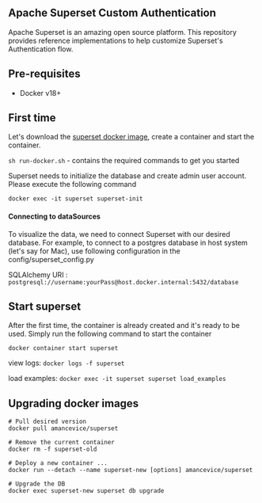 Apache Superset Custom Authentication
---

Apache Superset is an amazing open source platform. This repository provides reference implementations to help customize Superset's Authentication flow.

## Pre-requisites

 * Docker v18+

## First time

Let's download the [superset docker image](https://hub.docker.com/r/amancevice/superset/), create a container and start the container.

`sh run-docker.sh` - contains the required commands to get you started

Superset needs to initialize the database and create admin user account. Please execute the following command

`docker exec -it superset superset-init`

#### Connecting to dataSources
To visualize the data, we need to connect Superset with our desired database. For example, to connect to a postgres database in host system (let's say for Mac), use following configuration in the config/superset_config.py

SQLAlchemy URI :
 `postgresql://username:yourPass@host.docker.internal:5432/database`

## Start superset

After the first time, the container is already created and it's ready to be used. Simply run the following command to start the container

`docker container start superset`

view logs:
`docker logs -f superset`

load examples:
`docker exec -it superset superset load_examples`

## Upgrading docker images

```
# Pull desired version
docker pull amancevice/superset

# Remove the current container
docker rm -f superset-old

# Deploy a new container ...
docker run --detach --name superset-new [options] amancevice/superset

# Upgrade the DB
docker exec superset-new superset db upgrade
```